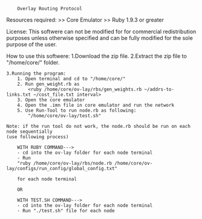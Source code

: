 		Overlay Routing Protocol

Resources required:
	>> Core Emulator
	>> Ruby 1.9.3 or greater

License:
	This softwere can not be modified for for commercial redistribution purposes
	unless otherwise specified and can be fully modified for the sole purpose of the user.

How to use this softwere:
	1.Download the zip file.
	2.Extract the zip file to "/home/core/" folder.


	3.Running the program:
		1. Open terminal and cd to "/home/core/"
		2. Run gen_weight.rb as 
			<ruby /home/core/ov-lay/rbs/gen_weights.rb ~/addrs-to-links.txt ~/cost_file.txt interval>
		3. Open the core emulator
		4. Open the .imn file in core emulator and run the network
		5. Use Run-Tool to run node.rb as following:
			"/home/core/ov-lay/test.sh"
			
	Note: if the run tool do not work, the node.rb should be run on each node sequentially
	(use following process)

		WITH RUBY COMMAND--->
		- cd into the ov-lay folder for each node terminal
		- Run 
		"ruby /home/core/ov-lay/rbs/node.rb /home/core/ov-lay/configs/run_config/global_config.txt" 
			
		for each node terminal

		OR

		WITH TEST.SH COMMAND--->
		- cd into the ov-lay folder for each node terminal
		- Run "./test.sh" file for each node




